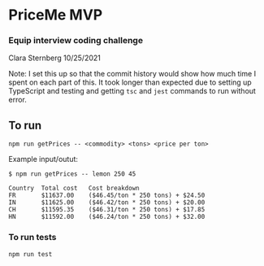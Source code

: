 # PriceMe MVP

### Equip interview coding challenge

Clara Sternberg
10/25/2021

Note: I set this up so that the commit history would show how much time I spent on each part of this. It took longer than expected due to setting up TypeScript and testing and getting `tsc` and `jest` commands to run without error.

## To run

`npm run getPrices -- <commodity> <tons> <price per ton>`

Example input/outut:
```
$ npm run getPrices -- lemon 250 45

Country  Total cost   Cost breakdown
FR       $11637.00    ($46.45/ton * 250 tons) + $24.50
IN       $11625.00    ($46.42/ton * 250 tons) + $20.00
CH       $11595.35    ($46.31/ton * 250 tons) + $17.85
HN       $11592.00    ($46.24/ton * 250 tons) + $32.00
```

### To run tests

`npm run test`
